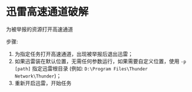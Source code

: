 # 迅雷高速通道破解

为被举报的资源打开高速通道

步骤:

1. 为指定任务打开高速通道，出现被举报后退出迅雷；
2. 如果迅雷装在默认位置，无需任何参数运行，如果需要自定义位置，使用 `-p [path]` 指定迅雷根目录 (例如: `D:\Program Files\Thunder Network\Thunder`)；
3. 重新开启迅雷，开始任务
